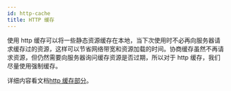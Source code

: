 ```yaml
---
id: http-cache
title: HTTP 缓存
---
```


使用 http 缓存可以将一些静态资源缓存在本地，当下次使用时不必再向服务器请求缓存过的资源，这样可以节省网络带宽和资源加载的时间。协商缓存虽然不再请求资源，但仍然需要向服务器询问缓存资源是否过期，所以对于 http 缓存，我们尽量使用强制缓存。

详细内容看文档[http 缓存部分](https://tmf-map.github.io/docsite/docs/web/1.http/http-cache)。
